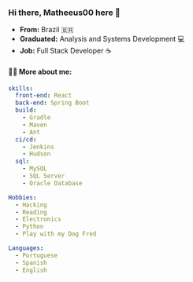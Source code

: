 
### Hi there, Matheeus00 here 👋

- **From:** Brazil :brazil:
- **Graduated:** Analysis and Systems Development :computer:
- **Job:** Full Stack Developer ☕

#### :raising_hand_man: More about me:
```yaml
skills:
  front-end: React
  back-end: Spring Boot
  build:
    - Gradle
    - Maven
    - Ant
  ci/cd:
    - Jenkins
    - Hudson
  sql:
    - MySQL
    - SQL Server
    - Oracle Database

Hobbies:
  - Hacking
  - Reading
  - Electronics
  - Python
  - Play with my Dog Fred

Languages:
  - Portuguese
  - Spanish
  - English
```
